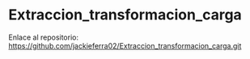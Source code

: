 # Extraccion_transformacion_carga

Enlace al repositorio: https://github.com/jackieferra02/Extraccion_transformacion_carga.git